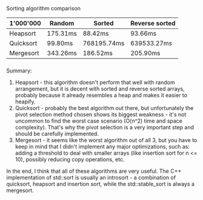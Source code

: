 ##
Sorting algorithm comparison

 1'000'000| Random        | Sorted        | Reverse sorted|
----------| ------------- |---------------|---------------|
 Heapsort | 175.31ms      | 88.42ms       | 93.66ms       |
 Quicksort| 99.80ms       | 768195.74ms   | 639533.27ms   |
 Mergesort| 343.26ms      | 186.52ms      | 205.90ms      |
###
Summary:
1. Heapsort - this algorithm doesn't perform that well with random arrangement, but it is decent with sorted and reverse sorted arrays, probably because it already resembles a heap and makes it easier to heapify.
2. Quicksort - probably the best algorithm out there, but unfortunately the pivot selection method chosen shows its biggest weakness -  it's not uncommon to find the worst case scenario (O(n^2) time and space complexity). That's why the pivot selection is a very important step and should be carefully implemented.
3. Mergesort - it seems like the worst algorithm out of all 3, but you have to keep in mind that I didn't implement any major optimizations, such as: adding a threshold to deal with smaller arrays (like insertion sort for n <= 10), possibly reducing copy operations, etc.

In the end, I think that all of these algorithms are very useful. The C++ implementation of std::sort is usually an introsort - a combination of quicksort, heapsort and insertion sort, while the std::stable_sort is always a mergesort.